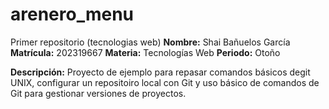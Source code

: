 # arenero_menu
Primer repositorio (tecnologias web)
**Nombre:** Shai Bañuelos García
**Matrícula:** 202319667
**Materia:** Tecnologías Web
**Periodo:** Otoño

**Descripción:** Proyecto de ejemplo para repasar comandos básicos degit UNIX, configurar un repositoiro local con Git y uso básico de comandos de Git para gestionar versiones de proyectos.